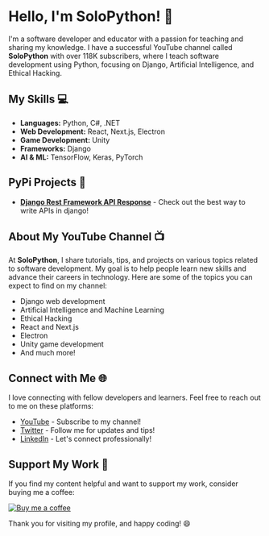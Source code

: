# Hello, I'm SoloPython! 👋

I'm a software developer and educator with a passion for teaching and sharing my knowledge. I have a successful YouTube channel called **SoloPython** with over 118K subscribers, where I teach software development using Python, focusing on Django, Artificial Intelligence, and Ethical Hacking.

## My Skills 💻

- **Languages:** Python, C#, .NET
- **Web Development:** React, Next.js, Electron
- **Game Development:** Unity
- **Frameworks:** Django
- **AI & ML:** TensorFlow, Keras, PyTorch

## PyPi Projects 🐍

- [**Django Rest Framework API Response**](https://pypi.org/project/djangorestframework-api-response/) - Check out the best way to write APIs in django!

## About My YouTube Channel 📺

At **SoloPython**, I share tutorials, tips, and projects on various topics related to software development. My goal is to help people learn new skills and advance their careers in technology. Here are some of the topics you can expect to find on my channel:

- Django web development
- Artificial Intelligence and Machine Learning
- Ethical Hacking
- React and Next.js
- Electron
- Unity game development
- And much more!

## Connect with Me 🌐

I love connecting with fellow developers and learners. Feel free to reach out to me on these platforms:

- [YouTube](https://www.youtube.com/c/SoloPython) - Subscribe to my channel!
- [Twitter](https://twitter.com/boomslag_) - Follow me for updates and tips!
- [LinkedIn](https://www.linkedin.com/in/eric-alexander-2820211b9/) - Let's connect professionally!

## Support My Work 🌟

If you find my content helpful and want to support my work, consider buying me a coffee:

[![Buy me a coffee](https://www.buymeacoffee.com/assets/img/custom_images/orange_img.png)](https://www.buymeacoffee.com/solopython)

Thank you for visiting my profile, and happy coding! 😄
